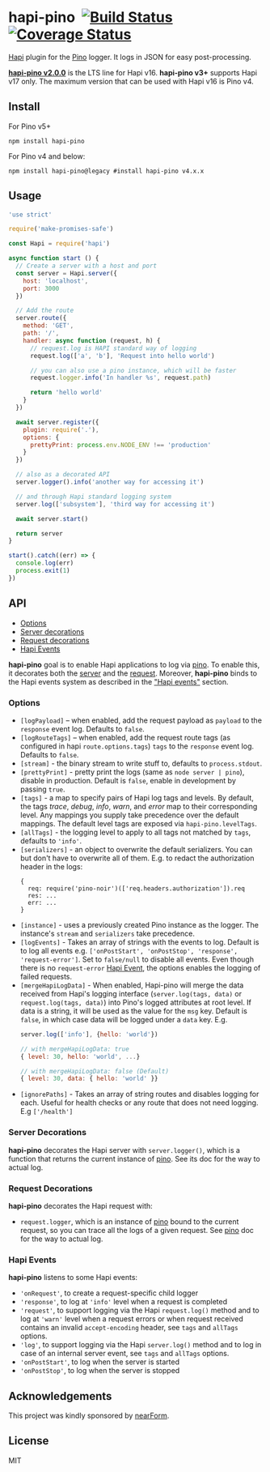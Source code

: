 # hapi-pino&nbsp;&nbsp;[![Build Status](https://travis-ci.org/pinojs/hapi-pino.svg)](https://travis-ci.org/pinojs/hapi-pino) [![Coverage Status](https://coveralls.io/repos/github/pinojs/hapi-pino/badge.svg?branch=master)](https://coveralls.io/github/pinojs/hapi-pino?branch=master)


[Hapi](http://hapijs.com) plugin for the [Pino](https://github.com/pinojs/pino) logger. It logs in JSON for easy
post-processing.

[__hapi-pino v2.0.0__](https://github.com/pinojs/hapi-pino/tree/v2.x.x) is the LTS line for Hapi v16. __hapi-pino v3+__
supports Hapi v17 only. The maximum version that can be used with Hapi v16 is Pino v4.

## Install

For Pino v5+

```
npm install hapi-pino
```

For Pino v4 and below:

```
npm install hapi-pino@legacy #install hapi-pino v4.x.x 
```

## Usage

```js
'use strict'

require('make-promises-safe')

const Hapi = require('hapi')

async function start () {
  // Create a server with a host and port
  const server = Hapi.server({
    host: 'localhost',
    port: 3000
  })

  // Add the route
  server.route({
    method: 'GET',
    path: '/',
    handler: async function (request, h) {
      // request.log is HAPI standard way of logging
      request.log(['a', 'b'], 'Request into hello world')

      // you can also use a pino instance, which will be faster
      request.logger.info('In handler %s', request.path)

      return 'hello world'
    }
  })

  await server.register({
    plugin: require('.'),
    options: {
      prettyPrint: process.env.NODE_ENV !== 'production'
    }
  })

  // also as a decorated API
  server.logger().info('another way for accessing it')

  // and through Hapi standard logging system
  server.log(['subsystem'], 'third way for accessing it')

  await server.start()

  return server
}

start().catch((err) => {
  console.log(err)
  process.exit(1)
})
```

## API

- [Options](#options)
- [Server decorations](#serverdecorations)
- [Request decorations](#requestdecorations)
- [Hapi Events](#hapievents)

**hapi-pino** goal is to enable Hapi applications to log via [pino][pino]. To enable this, it decorates both the [server](#serverdecorations) and the [request](#requestadditions). Moreover, **hapi-pino**
 binds to the Hapi events system as described in the ["Hapi
events"](#hapievents) section.

### Options
- `[logPayload]` – when enabled, add the request payload as `payload` to the `response` event log. Defaults to `false`.
- `[logRouteTags]` – when enabled, add the request route tags (as configured in hapi `route.options.tags`) `tags` to the `response` event log. Defaults to `false`.
- `[stream]` - the binary stream to write stuff to, defaults to
  `process.stdout`.
- `[prettyPrint]` - pretty print the logs (same as `node server |
  pino`), disable in production. Default is `false`, enable in
  development by passing `true`.
- `[tags]` - a map to specify pairs of Hapi log tags and levels. By default,
  the tags *trace*, *debug*, *info*, *warn*, and *error* map to their
  corresponding level. Any mappings you supply take precedence over the default
  mappings. The default level tags are exposed via `hapi-pino.levelTags`.
- `[allTags]` - the logging level to apply to all tags not matched by
  `tags`, defaults to `'info'`.
- `[serializers]` - an object to overwrite the default serializers. You can but don't have to overwrite all of them. E.g. to redact the authorization header in the logs:
  ```
  {
    req: require('pino-noir')(['req.headers.authorization']).req
    res: ...
    err: ...
  }
  ```
- `[instance]` - uses a previously created Pino instance as the logger.
  The instance's `stream` and `serializers` take precedence.
- `[logEvents]` - Takes an array of strings with the events to log. Default is to
  log all events e.g. `['onPostStart', 'onPostStop', 'response', 'request-error']`.
  Set to `false/null` to disable all events. Even though there is no `request-error` [Hapi Event](#hapievents), the options enables the logging of failed requests.
- `[mergeHapiLogData]` - When enabled, Hapi-pino will merge the data received
  from Hapi's logging interface (`server.log(tags, data)` or `request.log(tags, data)`)
  into Pino's logged attributes at root level. If data is a string, it will be used as
  the value for the `msg` key. Default is `false`, in which case data will be logged under 
  a `data` key.
    E.g.
  ```js
  server.log(['info'], {hello: 'world'})

  // with mergeHapiLogData: true
  { level: 30, hello: 'world', ...}

  // with mergeHapiLogData: false (Default)
  { level: 30, data: { hello: 'world' }}
  ```
- `[ignorePaths]` - Takes an array of string routes and disables logging for each.  Useful for health checks or any route that does not need logging. E.g `['/health']`

<a name="serverdecorations"></a>
### Server Decorations

**hapi-pino** decorates the Hapi server with `server.logger()`, which is a function that returns the current instance of
  [pino][pino]. See its doc for the way to actual log.

<a name="requestdecorations"></a>
### Request Decorations

**hapi-pino** decorates the Hapi request with:

* `request.logger`, which is an instance of [pino][pino] bound to the current request, so you can trace all the logs of a given request. See [pino][pino] doc for the way to actual log.

<a name="hapievents"></a>
### Hapi Events

**hapi-pino** listens to some Hapi events:

* `'onRequest'`, to create a request-specific child logger
* `'response'`, to log at `'info'` level when a request is completed
* `'request'`, to support logging via the Hapi `request.log()` method and to log at `'warn'` level when a request errors or when request received contains an invalid `accept-encoding` header, see `tags` and `allTags` options.
* `'log'`, to support logging via the Hapi `server.log()` method and to log in case of an internal server event, see `tags` and `allTags` options.
* `'onPostStart'`, to log when the server is started
* `'onPostStop'`, to log when the server is stopped

## Acknowledgements

This project was kindly sponsored by [nearForm](http://nearform.com).

## License

MIT

[pino]: https://github.com/pinojs/pino
